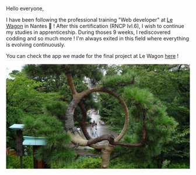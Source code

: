 Hello everyone,

I have been following the professional training "Web developer" at [Le Wagon](https://www.lewagon.com/fr) in Nantes :train: !
After this certification (RNCP lvl.6), I wish to continue my studies in apprenticeship.
During thoses 9 weeks, I rediscovered codding and so much more ! I'm always exited in this field where everything is evolving continuously.

You can check the app we made for the final project at Le Wagon [here](https://github.com/qlourenco/Diamond) !

<p align="center"> <img src="https://github.com/Truong-Terence/Truong-Terence/blob/main/img/cover.jpg" alt="drawing" width="600"/> </p>
<!-- ![Cover](https://github.com/Truong-Terence/Truong-Terence/blob/main/img/cover.jpg) -->
